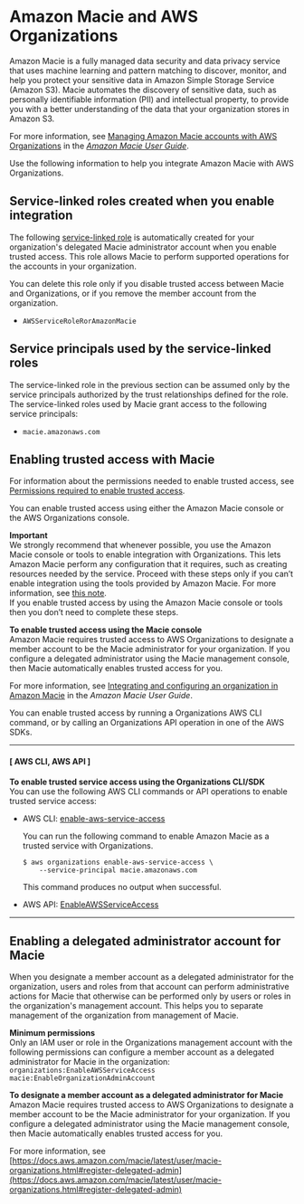 # Amazon Macie and AWS Organizations<a name="services-that-can-integrate-macie"></a>

Amazon Macie is a fully managed data security and data privacy service that uses machine learning and pattern matching to discover, monitor, and help you protect your sensitive data in Amazon Simple Storage Service \(Amazon S3\)\. Macie automates the discovery of sensitive data, such as personally identifiable information \(PII\) and intellectual property, to provide you with a better understanding of the data that your organization stores in Amazon S3\.

For more information, see [Managing Amazon Macie accounts with AWS Organizations](https://docs.aws.amazon.com/macie/latest/user/macie-organizations.html) in the *[Amazon Macie User Guide](https://docs.aws.amazon.com/macie/latest/userguide/)*\.

Use the following information to help you integrate Amazon Macie with AWS Organizations\.



## Service\-linked roles created when you enable integration<a name="integrate-enable-slr-macie"></a>

The following [service\-linked role](https://docs.aws.amazon.com/IAM/latest/UserGuide/using-service-linked-roles.html) is automatically created for your organization's delegated Macie administrator account when you enable trusted access\. This role allows Macie to perform supported operations for the accounts in your organization\.

You can delete this role only if you disable trusted access between Macie and Organizations, or if you remove the member account from the organization\.
+ `AWSServiceRoleRorAmazonMacie`

## Service principals used by the service\-linked roles<a name="integrate-enable-svcprin-macie"></a>

The service\-linked role in the previous section can be assumed only by the service principals authorized by the trust relationships defined for the role\. The service\-linked roles used by Macie grant access to the following service principals:
+ `macie.amazonaws.com`

## Enabling trusted access with Macie<a name="integrate-enable-ta-macie"></a>

For information about the permissions needed to enable trusted access, see [Permissions required to enable trusted access](orgs_integrate_services.md#orgs_trusted_access_perms)\.

You can enable trusted access using either the Amazon Macie console or the AWS Organizations console\.

**Important**  
We strongly recommend that whenever possible, you use the Amazon Macie console or tools to enable integration with Organizations\. This lets Amazon Macie perform any configuration that it requires, such as creating resources needed by the service\. Proceed with these steps only if you can’t enable integration using the tools provided by Amazon Macie\. For more information, see [this note](orgs_integrate_services.md#important-note-about-integration)\.   
If you enable trusted access by using the Amazon Macie console or tools then you don’t need to complete these steps\.

**To enable trusted access using the Macie console**  
Amazon Macie requires trusted access to AWS Organizations to designate a member account to be the Macie administrator for your organization\. If you configure a delegated administrator using the Macie management console, then Macie automatically enables trusted access for you\.

For more information, see [Integrating and configuring an organization in Amazon Macie](https://docs.aws.amazon.com/macie/latest/user/accounts-mgmt-ao-integrate.html) in the *Amazon Macie User Guide*\.

You can enable trusted access by running a Organizations AWS CLI command, or by calling an Organizations API operation in one of the AWS SDKs\.

------
#### [ AWS CLI, AWS API ]

**To enable trusted service access using the Organizations CLI/SDK**  
You can use the following AWS CLI commands or API operations to enable trusted service access:
+ AWS CLI: [enable\-aws\-service\-access](https://docs.aws.amazon.com/cli/latest/reference/organizations/enable-aws-service-access.html)

  You can run the following command to enable Amazon Macie as a trusted service with Organizations\.

  ```
  $ aws organizations enable-aws-service-access \
      --service-principal macie.amazonaws.com
  ```

  This command produces no output when successful\.
+ AWS API: [EnableAWSServiceAccess](https://docs.aws.amazon.com/organizations/latest/APIReference/API_EnableAWSServiceAccess.html)

------

## Enabling a delegated administrator account for Macie<a name="integrate-enable-da-macie"></a>

When you designate a member account as a delegated administrator for the organization, users and roles from that account can perform administrative actions for Macie that otherwise can be performed only by users or roles in the organization's management account\. This helps you to separate management of the organization from management of Macie\.

**Minimum permissions**  
Only an IAM user or role in the Organizations management account with the following permissions can configure a member account as a delegated administrator for Macie in the organization:  
`organizations:EnableAWSServiceAccess`
`macie:EnableOrganizationAdminAccount`

**To designate a member account as a delegated administrator for Macie**  
Amazon Macie requires trusted access to AWS Organizations to designate a member account to be the Macie administrator for your organization\. If you configure a delegated administrator using the Macie management console, then Macie automatically enables trusted access for you\.

For more information, see [https://docs.aws.amazon.com/macie/latest/user/macie-organizations.html#register-delegated-admin](https://docs.aws.amazon.com/macie/latest/user/macie-organizations.html#register-delegated-admin)
